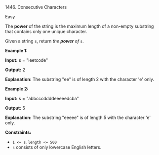 1446\. Consecutive Characters

Easy

The **power** of the string is the maximum length of a non-empty substring that contains only one unique character.

Given a string `s`, return _the **power** of_ `s`.

**Example 1:**

**Input:** s = "leetcode"

**Output:** 2

**Explanation:** The substring "ee" is of length 2 with the character 'e' only.

**Example 2:**

**Input:** s = "abbcccddddeeeeedcba"

**Output:** 5

**Explanation:** The substring "eeeee" is of length 5 with the character 'e' only.

**Constraints:**

*   `1 <= s.length <= 500`
*   `s` consists of only lowercase English letters.